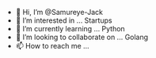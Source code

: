 - 👋 Hi, I’m @Samureye-Jack
- 👀 I’m interested in ... Startups
- 🌱 I’m currently learning ... Python
- 💞️ I’m looking to collaborate on ... Golang
- 📫 How to reach me ... 

<!---
Samureye-Jack/Samureye-Jack is a ✨ special ✨ repository because its `README.md` (this file) appears on your GitHub profile.
You can click the Preview link to take a look at your changes.
--->

